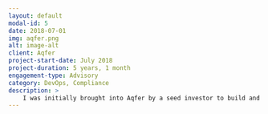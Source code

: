```yaml
---
layout: default
modal-id: 5
date: 2018-07-01
img: aqfer.png
alt: image-alt
client: Aqfer
project-start-date: July 2018
project-duration: 5 years, 1 month
engagement-type: Advisory
category: DevOps, Compliance
description: >
    I was initially brought into Aqfer by a seed investor to build and lead an SRE team in Chennai. After successfully hiring the team, my focus shifted to advising engineering leadership on reliability practices and reviewing product infrastructure plans. With the product launched and the team in place, I spearheaded the SOC 2 compliance efforts, acting as a liaison between engineers, SOC 2 consultants, and auditors. I also authored company-wide security, engineering, and incident management policies. After completing SOC 2 Type II, I reduced my engagement, maintaining a quarterly advisory role to ensure ongoing compliance rituals.
---
```

